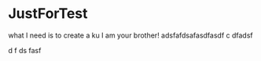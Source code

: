 # JustForTest
what I need is to create a ku
I am your brother!
adsfafdsafasdfasdf
 c
 dfadsf
  
   
   
   
   d
   f
   ds
   fasf
